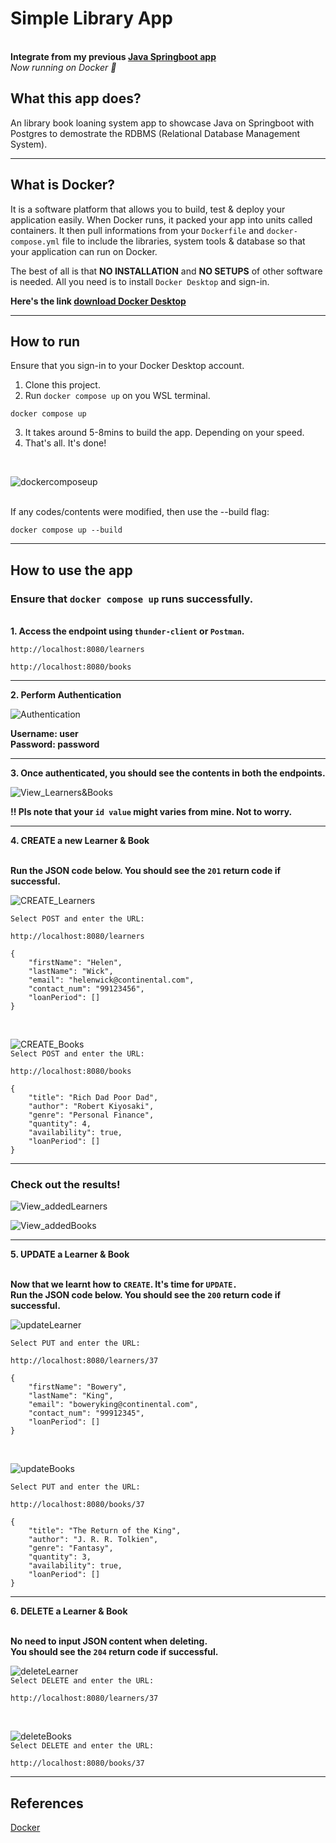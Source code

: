 # Simple Library App 


**<br/>Integrate from my previous [Java Springboot app](https://github.com/eggOnion/library_BookLoaningSystem/blob/main/README.md)** 
_<br/>Now running on Docker 🙌_


## What this app does?

An library book loaning system app to showcase Java on Springboot with Postgres to demostrate the RDBMS (Relational Database Management System). 

***

## What is Docker?

It is a software platform that allows you to build, test & deploy your application easily. When Docker runs, it packed your app into units called containers. It then pull informations from your `Dockerfile` and `docker-compose.yml` file to include the libraries, system tools & database so that your application can run on Docker.

The best of all is that **NO INSTALLATION** and **NO SETUPS** of other software is needed. All you need is to install `Docker Desktop` and sign-in.

**Here's the link [download Docker Desktop](https://www.docker.com/products/docker-desktop/)**

***

## How to run

Ensure that you sign-in to your Docker Desktop account.

1. Clone this project.
2. Run `docker compose up` on you WSL terminal.
```
docker compose up
```
3. It takes around 5-8mins to build the app. Depending on your speed.
4. That's all. It's done!
<br/>

![dockercomposeup](https://github.com/eggOnion/SimpleLibrary_onDocker/blob/main/imageSource/DockerComposeUp.png?raw=true)


<br/>If any codes/contents were modified, then use the --build flag:
```
docker compose up --build
```

***

## How to use the app

### Ensure that `docker compose up` runs successfully.


**<br/>1. Access the endpoint using `thunder-client` or `Postman`.**
```
http://localhost:8080/learners
```
```
http://localhost:8080/books
```

---

**2. Perform Authentication**
<br/>

![Authentication](https://github.com/eggOnion/SimpleLibrary_onDocker/blob/main/imageSource/authentication.png?raw=true)
<br/>

**Username: user**
**<br/>Password: password**

---

**3. Once authenticated, you should see the contents in both the endpoints.**
<br/>

![View_Learners&Books](https://github.com/eggOnion/SimpleLibrary_onDocker/blob/main/imageSource/viewLearners_Books.png?raw=true)

**!! Pls note that your `id value` might varies from mine. Not to worry.**

---

**4. CREATE a new Learner & Book**

**<br/>Run the JSON code below. You should see the `201` return code if successful.**

![CREATE_Learners](https://github.com/eggOnion/SimpleLibrary_onDocker/blob/main/imageSource/addLearner.png?raw=true)

`Select POST and enter the URL:`
```
http://localhost:8080/learners
```
```
{
    "firstName": "Helen",
    "lastName": "Wick",
    "email": "helenwick@continental.com",
    "contact_num": "99123456",
    "loanPeriod": []
}
```
<br/>

![CREATE_Books](https://github.com/eggOnion/SimpleLibrary_onDocker/blob/main/imageSource/addBook.png?raw=true)
<br/>
`Select POST and enter the URL:`
```
http://localhost:8080/books
```
```
{
    "title": "Rich Dad Poor Dad",
    "author": "Robert Kiyosaki",
    "genre": "Personal Finance",
    "quantity": 4,
    "availability": true,
    "loanPeriod": []
}
```

---

### Check out the results!

![View_addedLearners](https://github.com/eggOnion/SimpleLibrary_onDocker/blob/main/imageSource/viewAddedLearner.png?raw=true)
<br/>

![View_addedBooks](https://github.com/eggOnion/SimpleLibrary_onDocker/blob/main/imageSource/viewAddedBook.png?raw=true)

---

**5. UPDATE a Learner & Book**

**<br/>Now that we learnt how to `CREATE`. It's time for `UPDATE.`**
**<br/>Run the JSON code below. You should see the `200` return code if successful.**

![updateLearner](https://github.com/eggOnion/SimpleLibrary_onDocker/blob/main/imageSource/updateLearner.png?raw=true)

`Select PUT and enter the URL:`
```
http://localhost:8080/learners/37
```
```
{
    "firstName": "Bowery",
    "lastName": "King",
    "email": "boweryking@continental.com",
    "contact_num": "99912345",
    "loanPeriod": []
}
```
<br/>

![updateBooks](https://github.com/eggOnion/SimpleLibrary_onDocker/blob/main/imageSource/updateBookpng.png?raw=true)

`Select PUT and enter the URL:`
```
http://localhost:8080/books/37
```
```
{
    "title": "The Return of the King",
    "author": "J. R. R. Tolkien",
    "genre": "Fantasy",
    "quantity": 3,
    "availability": true,
    "loanPeriod": []
}
```

---

**6. DELETE a Learner & Book**

**<br/>No need to input JSON content when deleting.**
**<br/>You should see the `204` return code if successful.**

![deleteLearner](https://github.com/eggOnion/SimpleLibrary_onDocker/blob/main/imageSource/deleteLearner.png?raw=true)
<br/>
`Select DELETE and enter the URL:`
```
http://localhost:8080/learners/37
```
<br/>

![deleteBooks](https://github.com/eggOnion/SimpleLibrary_onDocker/blob/main/imageSource/deleteBook.png?raw=true)
<br/>
`Select DELETE and enter the URL:`
```
http://localhost:8080/books/37
```

***

## References

[Docker](https://aws.amazon.com/docker/#:~:text=Docker%20is%20a%20software%20platform,tools%2C%20code%2C%20and%20runtime.)